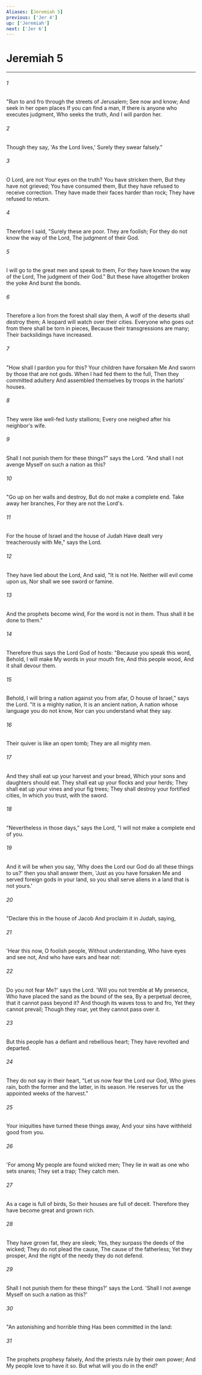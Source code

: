 ```yaml
---
Aliases: [Jeremiah 5]
previous: ['Jer 4']
up: ['Jeremiah']
next: ['Jer 6']
---
```

# Jeremiah 5

***


###### 1 
"Run to and fro through the streets of Jerusalem; See now and know; And seek in her open places If you can find a man, If there is anyone who executes judgment, Who seeks the truth, And I will pardon her. 

###### 2 
Though they say, 'As the Lord lives,' Surely they swear falsely." 

###### 3 
O Lord, are not Your eyes on the truth? You have stricken them, But they have not grieved; You have consumed them, But they have refused to receive correction. They have made their faces harder than rock; They have refused to return. 

###### 4 
Therefore I said, "Surely these are poor. They are foolish; For they do not know the way of the Lord, The judgment of their God. 

###### 5 
I will go to the great men and speak to them, For they have known the way of the Lord, The judgment of their God." But these have altogether broken the yoke And burst the bonds. 

###### 6 
Therefore a lion from the forest shall slay them, A wolf of the deserts shall destroy them; A leopard will watch over their cities. Everyone who goes out from there shall be torn in pieces, Because their transgressions are many; Their backslidings have increased. 

###### 7 
"How shall I pardon you for this? Your children have forsaken Me And sworn by those that are not gods. When I had fed them to the full, Then they committed adultery And assembled themselves by troops in the harlots' houses. 

###### 8 
They were like well-fed lusty stallions; Every one neighed after his neighbor's wife. 

###### 9 
Shall I not punish them for these things?" says the Lord. "And shall I not avenge Myself on such a nation as this? 

###### 10 
"Go up on her walls and destroy, But do not make a complete end. Take away her branches, For they are not the Lord's. 

###### 11 
For the house of Israel and the house of Judah Have dealt very treacherously with Me," says the Lord. 

###### 12 
They have lied about the Lord, And said, "It is not He. Neither will evil come upon us, Nor shall we see sword or famine. 

###### 13 
And the prophets become wind, For the word is not in them. Thus shall it be done to them." 

###### 14 
Therefore thus says the Lord God of hosts: "Because you speak this word, Behold, I will make My words in your mouth fire, And this people wood, And it shall devour them. 

###### 15 
Behold, I will bring a nation against you from afar, O house of Israel," says the Lord. "It is a mighty nation, It is an ancient nation, A nation whose language you do not know, Nor can you understand what they say. 

###### 16 
Their quiver is like an open tomb; They are all mighty men. 

###### 17 
And they shall eat up your harvest and your bread, Which your sons and daughters should eat. They shall eat up your flocks and your herds; They shall eat up your vines and your fig trees; They shall destroy your fortified cities, In which you trust, with the sword. 

###### 18 
"Nevertheless in those days," says the Lord, "I will not make a complete end of you. 

###### 19 
And it will be when you say, 'Why does the Lord our God do all these things to us?' then you shall answer them, 'Just as you have forsaken Me and served foreign gods in your land, so you shall serve aliens in a land that is not yours.' 

###### 20 
"Declare this in the house of Jacob And proclaim it in Judah, saying, 

###### 21 
'Hear this now, O foolish people, Without understanding, Who have eyes and see not, And who have ears and hear not: 

###### 22 
Do you not fear Me?' says the Lord. 'Will you not tremble at My presence, Who have placed the sand as the bound of the sea, By a perpetual decree, that it cannot pass beyond it? And though its waves toss to and fro, Yet they cannot prevail; Though they roar, yet they cannot pass over it. 

###### 23 
But this people has a defiant and rebellious heart; They have revolted and departed. 

###### 24 
They do not say in their heart, "Let us now fear the Lord our God, Who gives rain, both the former and the latter, in its season. He reserves for us the appointed weeks of the harvest." 

###### 25 
Your iniquities have turned these things away, And your sins have withheld good from you. 

###### 26 
'For among My people are found wicked men; They lie in wait as one who sets snares; They set a trap; They catch men. 

###### 27 
As a cage is full of birds, So their houses are full of deceit. Therefore they have become great and grown rich. 

###### 28 
They have grown fat, they are sleek; Yes, they surpass the deeds of the wicked; They do not plead the cause, The cause of the fatherless; Yet they prosper, And the right of the needy they do not defend. 

###### 29 
Shall I not punish them for these things?' says the Lord. 'Shall I not avenge Myself on such a nation as this?' 

###### 30 
"An astonishing and horrible thing Has been committed in the land: 

###### 31 
The prophets prophesy falsely, And the priests rule by their own power; And My people love to have it so. But what will you do in the end?
